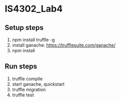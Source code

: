 # IS4302_Lab4

## Setup steps
1. npm install truffle -g
2. install ganache: https://trufflesuite.com/ganache/
3. npm install

## Run steps
1. truffle compile
2. start ganache, quickstart
3. truffle migration
4. truffle test
